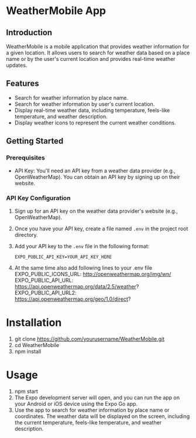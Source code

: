 # WeatherMobile App

## Introduction
WeatherMobile is a mobile application that provides weather information for a given location. It allows users to search for weather data based on a place name or by the user's current location and provides real-time weather updates.

## Features
- Search for weather information by place name.
- Search for weather information by user's current location.
- Display real-time weather data, including temperature, feels-like temperature, and weather description.
- Display weather icons to represent the current weather conditions.

## Getting Started

### Prerequisites
- API Key: You'll need an API key from a weather data provider (e.g., OpenWeatherMap). You can obtain an API key by signing up on their website.

### API Key Configuration
1. Sign up for an API key on the weather data provider's website (e.g., OpenWeatherMap).
2. Once you have your API key, create a file named `.env` in the project root directory.
3. Add your API key to the `.env` file in the following format:

   ```plaintext
   EXPO_PUBLIC_API_KEY=YOUR_API_KEY_HERE
4. At the same time also add following lines to your .env file
   EXPO_PUBLIC_ICONS_URL: http://openweathermap.org/img/wn/
   EXPO_PUBLIC_API_URL: https://api.openweathermap.org/data/2.5/weather?
   EXPO_PUBLIC_API_URL2: https://api.openweathermap.org/geo/1.0/direct?

# Installation
1. git clone https://github.com/yourusername/WeatherMobile.git
2. cd WeatherMobile
3. npm install

# Usage
1. npm start
2. The Expo development server will open, and you can run the app on your Android or iOS device using the Expo Go app.
3. Use the app to search for weather information by place name or coordinates. The weather data will be displayed on the screen, including the current temperature, feels-like temperature, and weather description.

